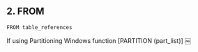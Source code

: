 ## 2.	FROM 
`FROM table_references`

If using Partitioning Windows function
[PARTITION (part_list)]  ￼

